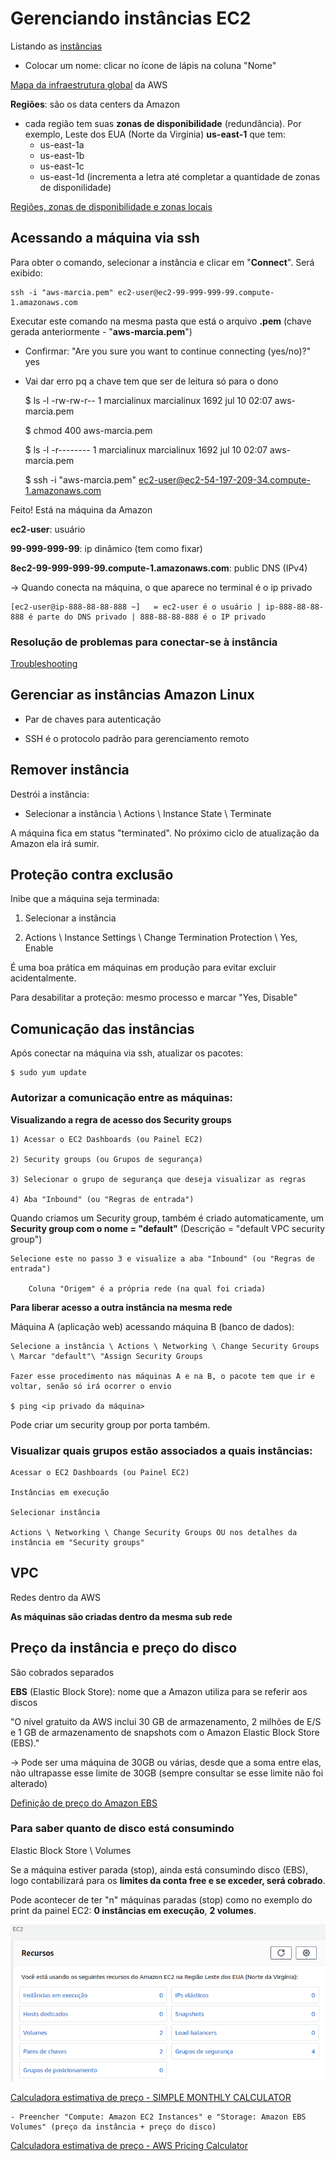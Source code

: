 # Gerenciando instâncias EC2

Listando as [instâncias](https://console.aws.amazon.com/ec2/v2/home?region=us-east-1#Instances:sort=instanceId)
  - Colocar um nome: clicar no ícone de lápis na coluna "Nome"
  
[Mapa da infraestrutura global](https://aws.amazon.com/pt/about-aws/global-infrastructure/?hp=tile&tile=map) da AWS  

**Regiões**: são os data centers da Amazon
  - cada região tem suas **zonas de disponibilidade** (redundância). Por exemplo, Leste dos EUA (Norte da Virgínia) **us-east-1** que tem:
    - us-east-1a
	- us-east-1b
	- us-east-1c
	- us-east-1d (incrementa a letra até completar a quantidade de zonas de disponilidade)	

[Regiões, zonas de disponibilidade e zonas locais](https://docs.aws.amazon.com/pt_br/AmazonRDS/latest/UserGuide/Concepts.RegionsAndAvailabilityZones.html)

## Acessando a máquina via ssh

Para obter o comando, selecionar a instância e clicar em "**Connect**". Será exibido:

	ssh -i "aws-marcia.pem" ec2-user@ec2-99-999-999-99.compute-1.amazonaws.com
	
Executar este comando na mesma pasta que está o arquivo **.pem** (chave gerada anteriormente - "**aws-marcia.pem**")

  - Confirmar: "Are you sure you want to continue connecting (yes/no)?" yes
  - Vai dar erro pq a chave tem que ser de leitura só para o dono

	$ ls -l
    -rw-rw-r--  1 marcialinux marcialinux       1692 jul 10 02:07  aws-marcia.pem
    
	$ chmod 400  aws-marcia.pem
	
	$ ls -l
	-r--------  1 marcialinux marcialinux       1692 jul 10 02:07  aws-marcia.pem
	
	$ ssh -i "aws-marcia.pem" ec2-user@ec2-54-197-209-34.compute-1.amazonaws.com

Feito! Está na máquina da Amazon	

**ec2-user**: usuário

**99-999-999-99**: ip dinâmico (tem como fixar)

**8ec2-99-999-999-99.compute-1.amazonaws.com**: public DNS (IPv4)

-> Quando conecta na máquina, o que aparece no terminal é o ip privado

	[ec2-user@ip-888-88-88-888 ~]   = ec2-user é o usuário | ip-888-88-88-888 é parte do DNS privado | 888-88-88-888 é o IP privado

### Resolução de problemas para conectar-se à instância

[Troubleshooting](https://docs.aws.amazon.com/pt_br/AWSEC2/latest/UserGuide/TroubleshootingInstancesConnecting.html)

## Gerenciar as instâncias Amazon Linux

- Par de chaves para autenticação

- SSH é o protocolo padrão para gerenciamento remoto 

## Remover instância

Destrói a instância:

  - Selecionar a instância \ Actions \ Instance State \ Terminate
  
A máquina fica em status "terminated". No próximo ciclo de atualização da Amazon ela irá sumir.  
  
## Proteção contra exclusão

Inibe que a máquina seja terminada:

1) Selecionar a instância

2) Actions \ Instance Settings \ Change Termination Protection \ Yes, Enable

É uma boa prática em máquinas em produção para evitar excluir acidentalmente.

Para desabilitar a proteção: mesmo processo e marcar "Yes, Disable"

## Comunicação das instâncias

Após conectar na máquina via ssh, atualizar os pacotes:

	$ sudo yum update

### Autorizar a comunicação entre as máquinas:

**Visualizando a regra de acesso dos Security groups**
	
	1) Acessar o EC2 Dashboards (ou Painel EC2)
	
	2) Security groups (ou Grupos de segurança)
	
	3) Selecionar o grupo de segurança que deseja visualizar as regras
	
	4) Aba "Inbound" (ou "Regras de entrada")
	
Quando criamos um Security group, também é criado automaticamente, um **Security group com o nome = "default"** (Descrição = "default VPC security group")
	
	Selecione este no passo 3 e visualize a aba "Inbound" (ou "Regras de entrada")
	
		Coluna "Origem" é a própria rede (na qual foi criada)
		
**Para liberar acesso a outra instância na mesma rede**

Máquina A (aplicação web) acessando máquina B (banco de dados):

	Selecione a instância \ Actions \ Networking \ Change Security Groups \ Marcar "default"\ "Assign Security Groups
	
	Fazer esse procedimento nas máquinas A e na B, o pacote tem que ir e voltar, senão só irá ocorrer o envio
	
	$ ping <ip privado da máquina>
	
Pode criar um security group por porta também.
	
### Visualizar quais grupos estão associados a quais instâncias:

	Acessar o EC2 Dashboards (ou Painel EC2)
	
	Instâncias em execução
	
	Selecionar instância
	
	Actions \ Networking \ Change Security Groups OU nos detalhes da instância em "Security groups"
	
## VPC

Redes dentro da AWS

**As máquinas são criadas dentro da mesma sub rede**

## Preço da instância e preço do disco 

São cobrados separados

**EBS** (Elastic Block Store): nome que a Amazon utiliza para se referir aos discos

"O nível gratuito da AWS inclui 30 GB de armazenamento, 2 milhões de E/S e 1 GB de armazenamento de snapshots com o Amazon Elastic Block Store (EBS)."
  
  -> Pode ser uma máquina de 30GB ou várias, desde que a soma entre elas, não ultrapasse esse limite de 30GB (sempre consultar se esse limite não foi alterado)
  
[Definição de preço do Amazon EBS](https://aws.amazon.com/pt/ebs/pricing/)

### Para saber quanto de disco está consumindo

Elastic Block Store \ Volumes

Se a máquina estiver parada (stop), ainda está consumindo disco (EBS), logo contabilizará para os **limites da conta free e se exceder, será cobrado**.

Pode acontecer de ter "n" máquinas paradas (stop) como no exemplo do print da painel EC2: **0 instâncias em execução**, **2 volumes**.

<img src="./img/painel_ec2_stop_instances.png">

[Calculadora estimativa de preço -  SIMPLE MONTHLY CALCULATOR](https://calculator.s3.amazonaws.com/index.html)

	- Preencher "Compute: Amazon EC2 Instances" e "Storage: Amazon EBS Volumes" (preço da instância + preço do disco)

[Calculadora estimativa de preço - AWS Pricing Calculator](https://calculator.aws/)